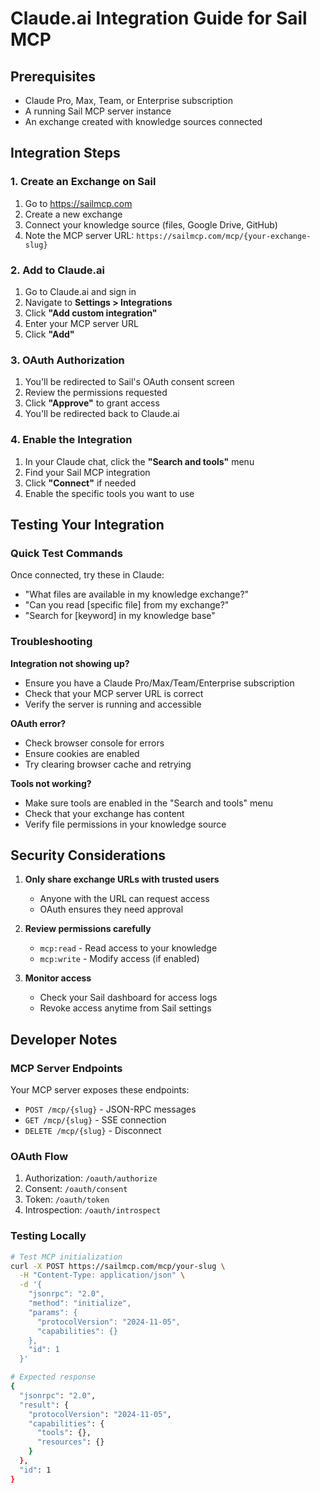 # Claude.ai Integration Guide for Sail MCP

## Prerequisites
- Claude Pro, Max, Team, or Enterprise subscription
- A running Sail MCP server instance
- An exchange created with knowledge sources connected

## Integration Steps

### 1. Create an Exchange on Sail
1. Go to https://sailmcp.com
2. Create a new exchange
3. Connect your knowledge source (files, Google Drive, GitHub)
4. Note the MCP server URL: `https://sailmcp.com/mcp/{your-exchange-slug}`

### 2. Add to Claude.ai
1. Go to Claude.ai and sign in
2. Navigate to **Settings > Integrations**
3. Click **"Add custom integration"**
4. Enter your MCP server URL
5. Click **"Add"**

### 3. OAuth Authorization
1. You'll be redirected to Sail's OAuth consent screen
2. Review the permissions requested
3. Click **"Approve"** to grant access
4. You'll be redirected back to Claude.ai

### 4. Enable the Integration
1. In your Claude chat, click the **"Search and tools"** menu
2. Find your Sail MCP integration
3. Click **"Connect"** if needed
4. Enable the specific tools you want to use

## Testing Your Integration

### Quick Test Commands
Once connected, try these in Claude:
- "What files are available in my knowledge exchange?"
- "Can you read [specific file] from my exchange?"
- "Search for [keyword] in my knowledge base"

### Troubleshooting

**Integration not showing up?**
- Ensure you have a Claude Pro/Max/Team/Enterprise subscription
- Check that your MCP server URL is correct
- Verify the server is running and accessible

**OAuth error?**
- Check browser console for errors
- Ensure cookies are enabled
- Try clearing browser cache and retrying

**Tools not working?**
- Make sure tools are enabled in the "Search and tools" menu
- Check that your exchange has content
- Verify file permissions in your knowledge source

## Security Considerations

1. **Only share exchange URLs with trusted users**
   - Anyone with the URL can request access
   - OAuth ensures they need approval

2. **Review permissions carefully**
   - `mcp:read` - Read access to your knowledge
   - `mcp:write` - Modify access (if enabled)

3. **Monitor access**
   - Check your Sail dashboard for access logs
   - Revoke access anytime from Sail settings

## Developer Notes

### MCP Server Endpoints
Your MCP server exposes these endpoints:
- `POST /mcp/{slug}` - JSON-RPC messages
- `GET /mcp/{slug}` - SSE connection
- `DELETE /mcp/{slug}` - Disconnect

### OAuth Flow
1. Authorization: `/oauth/authorize`
2. Consent: `/oauth/consent` 
3. Token: `/oauth/token`
4. Introspection: `/oauth/introspect`

### Testing Locally
```bash
# Test MCP initialization
curl -X POST https://sailmcp.com/mcp/your-slug \
  -H "Content-Type: application/json" \
  -d '{
    "jsonrpc": "2.0",
    "method": "initialize",
    "params": {
      "protocolVersion": "2024-11-05",
      "capabilities": {}
    },
    "id": 1
  }'

# Expected response
{
  "jsonrpc": "2.0",
  "result": {
    "protocolVersion": "2024-11-05",
    "capabilities": {
      "tools": {},
      "resources": {}
    }
  },
  "id": 1
}
```